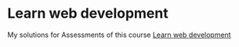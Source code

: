 # Learn web development

My solutions for Assessments of this course [Learn web development](https://developer.mozilla.org/en-US/docs/Learn)
